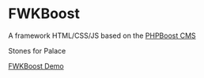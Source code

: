 # FWKBoost
A framework HTML/CSS/JS based on the [PHPBoost CMS](https://www.phpboost.com)  

Stones for Palace

[FWKBoost Demo](https://babsolune.github.io/FWKBoost)
